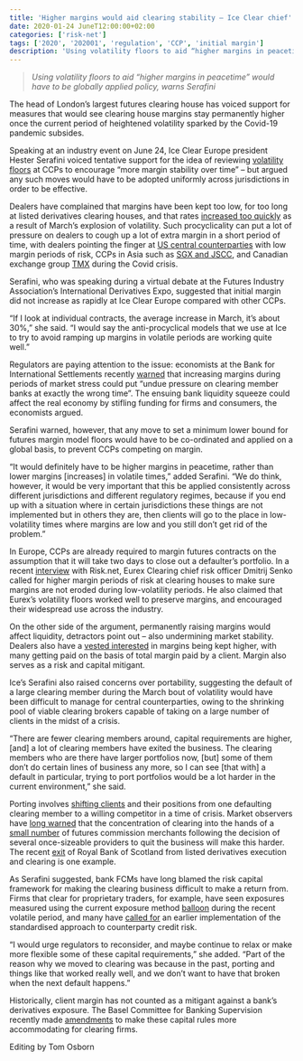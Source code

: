```yaml
---
title: 'Higher margins would aid clearing stability – Ice Clear chief'
date: 2020-01-24 JuneT12:00:00+02:00
categories: ['risk-net']
tags: ['2020', '202001', 'regulation', 'CCP', 'initial margin']
description: 'Using volatility floors to aid “higher margins in peacetime” would have to be globally applied policy, warns Serafini'
---
```


> _Using volatility floors to aid “higher margins in peacetime” would have to be globally applied policy, warns Serafini_

The head of London’s largest futures clearing house has voiced support for measures that would see clearing house margins stay permanently higher once the current period of heightened volatility sparked by the Covid-19 pandemic subsides.

Speaking at an industry event on June 24, Ice Clear Europe president Hester Serafini voiced tentative support for the idea of reviewing [volatility floors](https://www.risk.net/risk-management/7544296/ccps-failing-to-set-effective-margin-limits-study) at CCPs to encourage “more margin stability over time” – but argued any such moves would have to be adopted uniformly across jurisdictions in order to be effective.

Dealers have complained that margins have been kept too low, for too long at listed derivatives clearing houses, and that rates [increased too quickly](https://www.risk.net/risk-management/7501541/oil-price-shock-triggers-big-margin-calls) as a result of March’s explosion of volatility. Such procyclicality can put a lot of pressure on dealers to cough up a lot of extra margin in a short period of time, with dealers pointing the finger at [US central counterparties](https://www.risk.net/risk-management/7506216/coronavirus-rout-revives-attacks-on-futures-margining) with low margin periods of risk, CCPs in Asia such as [SGX and JSCC](https://www.risk.net/risk-management/7513451/asia-ccps-forced-to-hike-margins-rapidly-during-equities-rout), and Canadian exchange group [TMX](https://www.risk.net/risk-management/7522851/members-revolt-forces-tmx-to-back-down-on-blanket-margin-hike) during the Covid crisis.

Serafini, who was speaking during a virtual debate at the Futures Industry Association’s International Derivatives Expo, suggested that initial margin did not increase as rapidly at Ice Clear Europe compared with other CCPs.

“If I look at individual contracts, the average increase in March, it’s about 30%,” she said. “I would say the anti-procyclical models that we use at Ice to try to avoid ramping up margins in volatile periods are working quite well.”

Regulators are paying attention to the issue: economists at the Bank for International Settlements recently [warned](https://www.bis.org/publ/bisbull13.pdf) that increasing margins during periods of market stress could put “undue pressure on clearing member banks at exactly the wrong time”. The ensuing bank liquidity squeeze could affect the real economy by stifling funding for firms and consumers, the economists argued.

Serafini warned, however, that any move to set a minimum lower bound for futures margin model floors would have to be co-ordinated and applied on a global basis, to prevent CCPs competing on margin.

“It would definitely have to be higher margins in peacetime, rather than lower margins [increases] in volatile times,” added Serafini. “We do think, however, it would be very important that this be applied consistently across different jurisdictions and different regulatory regimes, because if you end up with a situation where in certain jurisdictions these things are not implemented but in others they are, then clients will go to the place in low-volatility times where margins are low and you still don’t get rid of the problem.”

In Europe, CCPs are already required to margin futures contracts on the assumption that it will take two days to close out a defaulter’s portfolio. In a recent [interview](https://www.risk.net/risk-management/7560786/eurexs-risk-chief-on-the-need-for-boring-models) with Risk.net, Eurex Clearing chief risk officer Dmitrij Senko called for higher margin periods of risk at clearing houses to make sure margins are not eroded during low-volatility periods. He also claimed that Eurex’s volatility floors worked well to preserve margins, and encouraged their widespread use across the industry.

On the other side of the argument, permanently raising margins would affect liquidity, detractors point out – also undermining market stability. Dealers also have a [vested interested](https://www.risk.net/risk-management/6950491/a-look-under-the-hood-of-span-2-cmes-new-margin-engine) in margins being kept higher, with many getting paid on the basis of total margin paid by a client. Margin also serves as a risk and capital mitigant.

Ice’s Serafini also raised concerns over portability, suggesting the default of a large clearing member during the March bout of volatility would have been difficult to manage for central counterparties, owing to the shrinking pool of viable clearing brokers capable of taking on a large number of clients in the midst of a crisis.

“There are fewer clearing members around, capital requirements are higher, [and] a lot of clearing members have exited the business. The clearing members who are there have larger portfolios now, [but] some of them don’t do certain lines of business any more, so I can see [that with] a default in particular, trying to port portfolios would be a lot harder in the current environment,” she said.

Porting involves [shifting clients](https://www.risk.net/risk-management/5073166/cftc-counsel-warns-of-threat-to-clearing-portability) and their positions from one defaulting clearing member to a willing competitor in a time of crisis. Market observers have [long warned](https://www.risk.net/risk-management/3912341/clearing-portability-under-threat-as-fcm-pool-shrinks) that the concentration of clearing into the hands of a [small number](https://www.risk.net/risk-quantum/7563331/client-margin-up-40-at-morgan-stanleys-swaps-unit-in-q1) of futures commission merchants following the decision of several once-sizeable providers to quit the business will make this harder. The recent [exit](https://www.risk.net/risk-management/7517576/rbs-exits-listed-derivatives-trading-and-clearing) of Royal Bank of Scotland from listed derivatives execution and clearing is one example.

As Serafini suggested, bank FCMs have long blamed the risk capital framework for making the clearing business difficult to make a return from. Firms that clear for proprietary traders, for example, have seen exposures measured using the current exposure method [balloon](https://www.risk.net/regulation/7530856/leverage-ratio-squeeze-hits-options-trades) during the recent volatile period, and many have [called for](https://www.risk.net/risk-management/7427951/eu-banks-rue-sa-ccr-mismatch-with-us) an earlier implementation of the standardised approach to counterparty credit risk.

“I would urge regulators to reconsider, and maybe continue to relax or make more flexible some of these capital requirements,” she added. “Part of the reason why we moved to clearing was because in the past, porting and things like that worked really well, and we don’t want to have that broken when the next default happens.”

Historically, client margin has not counted as a mitigant against a bank’s derivatives exposure. The Basel Committee for Banking Supervision recently made [amendments](http://www.risk.net/regulation/6747066/basel-closes-in-on-im-offset-for-leverage-ratio) to make these capital rules more accommodating for clearing firms.

Editing by Tom Osborn

